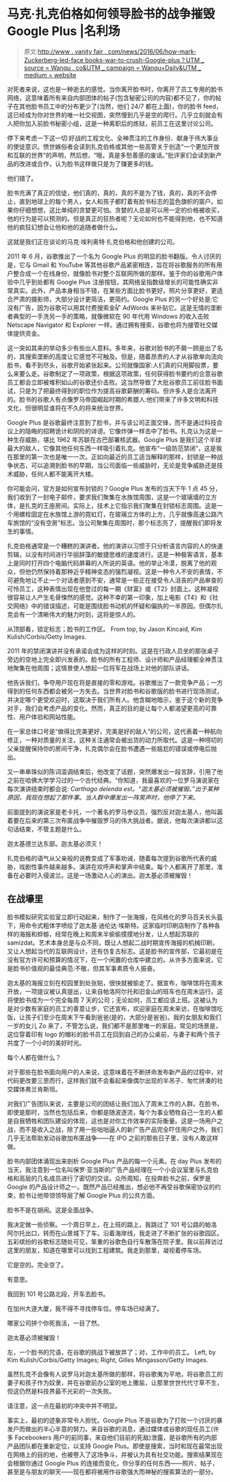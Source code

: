 # 马克·扎克伯格如何领导脸书的战争摧毁 Google Plus |名利场

> 原文:[http://www . vanity fair . com/news/2016/06/how-mark-Zuckerberg-led-face books-war-to-crush-Google-plus？UTM _ source = Wanqu . co&UTM _ campaign = Wanqu+Daily&UTM _ medium = website](http://www.vanityfair.com/news/2016/06/how-mark-zuckerberg-led-facebooks-war-to-crush-google-plus?utm_source=wanqu.co&utm_campaign=Wanqu+Daily&utm_medium=website)

对死者来说，这也是一种逝去的感觉。当你离开脸书时，你离开了员工专用的脸书网络，这意味着所有来自内部团体的帖子(包含秘密公司的内容)都不见了，你的帖子在其他脸书员工中的分布更少了(当然，他们 24/7 都在上面)，你的脸书 feed，这已经成为你对世界的唯一社交视图，突然慢到几乎是空的爬行。几乎立刻就会有人把你加入前脸书秘密小组，这是一种离职后的炼狱，前员工在这里讨论公司。

停下来考虑一下这一切:好战的工程文化、全神贯注的工作身份、献身于伟大事业的使徒意识。愤世嫉俗者会读到扎克伯格或其他一些高管关于创造“一个更加开放和互联的世界”的声明，然后想，“哦，真是多愁善感的废话。”批评家们会读到新产品的改进或合作，认为脸书这样做只是为了赚更多的钱。

他们错了。

脸书充满了真正的信徒，他们真的，真的，真的不是为了钱，真的，真的不会停止，直到地球上的每个男人，女人和孩子都盯着有脸书标志的蓝色旗帜的窗户。如果你仔细想想，这比单纯的贪婪更可怕。贪婪的人总是可以用一定的价格被收买，他的行为是可以预测的。但是真正的狂热者呢？无论如何也不能得到他，也不知道他的疯狂幻想会让他和他的追随者做什么。

这就是我们正在谈论的马克·埃利奥特·扎克伯格和他创建的公司。

2011 年 6 月，谷歌推出了一个名为 Google Plus 的明显的脸书翻版。令人讨厌的是，它与 Gmail 和 YouTube 等其他谷歌产品紧密相连，旨在将谷歌服务的所有用户整合成一个在线身份，就像脸书对整个互联网所做的那样。鉴于你的谷歌用户体验中几乎到处都有 Google Plus 注册按钮，其网络呈指数级增长的可能性确实非常真实。此外，产品本身相当不错，在某些方面比脸书更好。照片分享更好，更适合严肃的摄影师，大部分设计更简洁，更简约。Google Plus 的另一个好处是:它没有广告，因为谷歌可以用其付费搜索金矿 AdWords 来补贴它。这是无情的垄断者典型的一手洗另一手的策略，就像微软在 90 年代用 Windows 的收入击败 Netscape Navigator 和 Explorer 一样。通过拥有搜索，谷歌也将为接管社交媒体提供资金。

这一突如其来的举动多少有些出人意料。多年来，谷歌对脸书的不屑一顾是出了名的，其搜索垄断的高度让它感觉不可触及。但是，随着昂贵的人才从谷歌单向流向脸书，看不到尽头，谷歌开始紧张起来。公司就像国家:人们真的只用脚投票，要么来要么走。谷歌制定了一项政策，根据这项政策，任何获得脸书要约的合意谷歌员工都会立即被堆积如山的谷歌还价击败。这当然导致了大批谷歌员工前往脸书面试，只是为了把最终得到的职位作为提高谷歌薪酬的筹码。但许多人是合法离开的。脸书的谷歌人有点像罗马帝国崛起时期的希腊人:他们带来了许多文明和科技文化，但很明显谁将在不久的将来统治世界。

Google Plus 是谷歌最终注意到了脸书，并与该公司正面交锋，而不是通过科技会议上的隐晦的招聘诡计和阴险的诽谤。它像炸弹一样击中了脸书。扎克认为这是一种生存威胁，堪比 1962 年苏联在古巴部署核武器。Google Plus 是我们这个半球最大的敌人，它像其他任何东西一样吸引着扎克。他宣布“一级防范禁闭”，这是我在那里的第一次也是唯一一次。正如向最近的员工适当解释的那样，封锁是一种战争状态，可以追溯到脸书的早期，当公司面临一些威胁时，无论是竞争威胁还是技术威胁，任何人都不能离开大楼。

你可能会问，官方是如何宣布封锁的？Google Plus 发布的当天下午 1 点 45 分，我们收到了一封电子邮件，要求我们聚集在水族馆周围，这是一个玻璃墙的立方体，是扎克的王座房间。实际上，技术上它指示我们聚集在封锁标志周围。这是一个用螺栓固定在水族馆上游的霓虹灯，在玻璃立方体的上方，几乎就像高速公路汽车旅馆的“没有空房”标志。当公司聚集在周围时，那个标志亮了，提醒我们即将发生的事情。

扎克伯格通常是一个糟糕的演讲者。他的演讲以习惯于只分析语言内容的人的快速剪辑，以没有时间进行华丽辞藻的敏捷思维的速度进行。这是一种极客语言，基本上是同时打开四个电脑代码屏幕的人所说的英语。他的举止冷漠，脱离了他的观众，但他仍然保持着那种近乎精神变态的强烈凝视。这是一种令人不安的表情，不可避免地让不止一个对话者感到不安，通常是一些正在接受令人沮丧的产品审查的可怜员工，这种表情出现在他登过的每一期《财富》或《T2》封面上。这种凝视很容易让人产生毛骨悚然的感觉。这种不幸的第一印象，加上电影《T4》和《社交网络》中的错误描述，可能是围绕脸书动机的怀疑和偏执的一半原因。但偶尔扎克会有一个清晰伟大的魅力时刻，这将是惊人的。

 从顶部看，锁定标志；脸书的工作区。 From top, by Jason Kincaid, Kim Kulish/Corbis/Getty Images.

2011 年的禁闭演讲并没有承诺会成为这样的时刻。这是在行政人员坐的那张桌子旁边的空地上完全即兴发表的。脸书的所有工程师、设计师和产品经理都全神贯注地聚集在他周围；这情景使人想起一位将军在战场上对他的部队讲话。

他告诉我们，争夺用户现在将是直接的零和游戏。谷歌推出了一款竞争产品；一方得到的任何东西都会被另一方失去。当世界对脸书和谷歌版的脸书进行现场测试，并决定哪个更受欢迎时，这取决于我们所有人。他含糊地暗示，鉴于这个新的竞争对手，我们会考虑产品的变化。然而，真正的目的是让每个人都渴望更高的可靠性、用户体验和网站性能。

在一家总体口号是“做得比完美更好，完美是好的敌人”的公司，这代表着一种航向修正，一种对质量的关注，这种关注通常会被出货的动力所取代。这是一种唠叨的父亲提醒保持你的房间干净，扎克偶尔会在脸书遭遇一些尴尬的错误或停电后抛出。

又一串串珠似的陈词滥调结束后，他改变了话题，突然爆发出一段言辞，引用了他之前在哈佛大学学习过的一个古代经典。“你知道，我最喜欢的一位罗马演说家在每次演讲结束时都会说: *Carthago delenda est。“迦太基必须被摧毁。”出于某种原因，我现在想起了那件事。当人群中爆发出一阵笑声时，他停了下来。*

前面提到的演说家是老卡托，一个著名的罗马参议员，强烈反对迦太基人，他叫嚣着要在后来的第三次布匿战争中摧毁罗马的伟大挑战者。据说，他每次演讲都以这句话结束，不管主题是什么。

迦太基德兰达东部。迦太基必须灭！

扎克伯格的语气从父亲般的说教变成了军事劝诫，随着每次提到谷歌所代表的威胁，戏剧性事件越来越多。演讲在欢呼声和掌声中结束。每个人都离开了那里，准备在必要时入侵波兰。这是一场激动人心的演出。迦太基必须被摧毁！

## 在战壕里

脸书模拟研究实验室立即行动起来，制作了一张海报，在风格化的罗马百夫长头盔下，用命令式粗体字喷绘了迦太基·迪伦达·埃斯特。这家临时印刷店制作了各种各样的海报和蜉蝣，经常在晚上和周末半偷偷摸摸地分发，让人想起苏联的 samizdat。艺术本身总是与众不同，既让人想起二战时期宣传海报的机械印刷，又让人想起当代的互联网设计，还有仿复古标志。这是脸书的宣传部，它最初是在没有官方许可和预算的情况下，在一个闲置的仓库中建立的。从许多方面来说，它是脸书价值观的最佳典范:不敬，但其军事素质令人振奋。

迦太基的海报立刻在校园里到处张贴，很快就被偷走了。据宣布，咖啡馆将在周末开放，一项提议被认真提出，让来自帕洛阿尔托和旧金山的班车也在周末运行。这将使脸书成为一个完全每周 7 天的公司；无论如何，员工都应该上班。这被认为是对少数有家庭的员工的善意让步，它还宣布，欢迎家庭在周末来访，在咖啡馆吃饭，让孩子们至少在周末下午看到爸爸(是的，大部分是爸爸)。我的女朋友和我们一岁的女儿 Zo 来了，不管怎么说，我们都不是那里唯一的家庭。常见的场景是，这位穿着印有 logo 的帽衫的脸书员工在回到自己的办公桌前，与妻子和两个孩子共度了一个小时的美好时光。

每个人都在做什么？

对于那些在脸书面向用户的人来说，这意味着在不断拼命发布新产品的过程中，对代码更改要三思而行，这样我们就不会看起来像偶尔出现的半吊子、匆忙拼凑的社交媒体弗兰肯斯坦。

对我们广告团队来说，主要是公司的团结让我们加入了周末工作的人群。在脸书，即使是那时，当然也包括后来，你都是随波逐流，每个为事业牺牲自己一生的人都是自我牺牲和团队建设的体现，这也是对你工作效率的实际衡量。这是一场用户之战，而不是收入之战，除了用一些咄咄逼人的新广告产品完全吓住用户之外，我们几乎无法帮助发动谷歌加布匿战争——在 IPO 之前的那些日子里，没有人敢这样做。

脸书内部团体涌现出来剖析 Google Plus 产品的每一个元素。在 day Plus 发布的当天，我注意到一位名叫保罗·亚当斯的广告产品经理在一个小会议室里与扎克伯格和高层的几名成员进行了密切的交谈。众所周知，在投奔脸书之前，保罗是 Google 的产品设计师之一。既然产品已经推出，想必他不再受谷歌保密协议的约束，脸书让他带领领导层了解 Google Plus 的公共方面。

脸书不是在胡闹。这是全面战争。

我决定做一些侦察。一个周日早上，在上班的路上，我跳过了 101 号公路的帕洛阿尔托出口，转而在山景城下了车。沿着海岸线，我走进了不断扩张的谷歌园区。五彩缤纷的谷歌标志随处可见，笨重的谷歌色自行车散落在院子里。我以前拜访过这里的朋友，知道在哪里可以找到工程建筑。我走到那里，凝视着停车场。

它是空的。完全空了。

有意思。

我回到 101 号公路北段，开车去脸书。

在加州大道大厦，我不得不寻找停车位。停车场已经满了。

哪家公司拼个你死我活，一目了然。

迦太基必须被摧毁！

 左，一个脸书的咒语，在谷歌的挑战下被放弃了；对，工作中的员工。 Left, by Kim Kulish/Corbis/Getty Images; Right, Gilles Mingasson/Getty Images.

虽然扎克不会像有人说罗马对迦太基所做的那样，将谷歌夷为平地，将谷歌员工的妻子和孩子作为奴隶，并在谷歌前办公室的地上撒盐，让那里世世代代寸草不生，但这仍然是科技界最不光彩的一次失败。

请注意，这一点在最初的冲突中并不明显。

事实上，最初的迹象非常令人担忧。Google Plus 不是谷歌为了打败一个讨厌的暴发户而做出的半心半意的努力。来自谷歌的消息，通过媒体或谷歌的现任员工(许多 Facebookers 用户的前同事，来自他们目前的死敌)泄露，是谷歌所有的内部产品团队都在重新定位，以支持 Google Plus。即使是搜索，当时和现在最常出现在网络上的目的地，也被卷入了这场争斗，并被认为具有社交功能。搜索结果现在会根据你通过 Google Plus 的连接而变化，你分享的任何东西——照片、帖子，甚至是与朋友的聊天——现在都将被用作谷歌强大而神秘的搜索算法的一部分。
